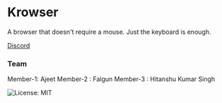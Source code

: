 # Krowser

A browser that doesn't require a mouse. Just the keyboard is enough.

[Discord](https://discord.com/channels/1240316163020292126/1342367363885957170)

### Team

Member-1: Ajeet
Member-2 : Falgun
Member-3 : Hitanshu Kumar Singh


![License: MIT](https://img.shields.io/badge/License-MIT-yellow.svg)
